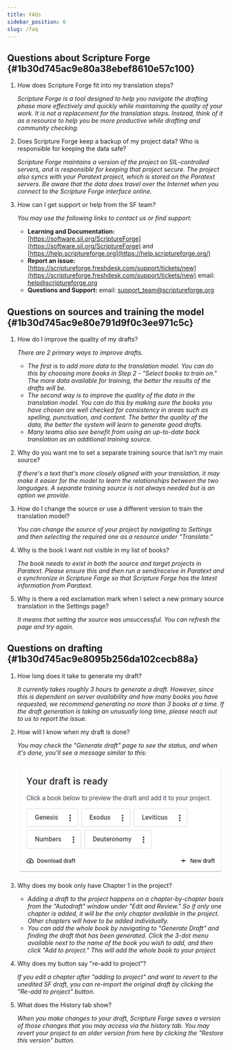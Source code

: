 ```yaml
---
title: FAQs
sidebar_position: 6
slug: /faq
---
```


## Questions about Scripture Forge {#1b30d745ac9e80a38ebef8610e57c100}

1. How does Scripture Forge fit into my translation steps?

   _Scripture Forge is a tool designed to help you navigate the drafting phase more effectively and quickly while maintaining the quality of your work. It is not a replacement for the translation steps. Instead, think of it as a resource to help you be more productive while drafting and community checking._

2. Does Scripture Forge keep a backup of my project data? Who is responsible for keeping the data safe?

   _Scripture Forge maintains a version of the project on SIL-controlled servers, and is responsible for keeping that project secure. The project also syncs with your Paratext project, which is stored on the Paratext servers. Be aware that the data does travel over the Internet when you connect to the Scripture Forge interface online._

3. How can I get support or help from the SF team?

   _You may use the following links to contact us or find support:_

    - **Learning and Documentation:** [https://software.sil.org/ScriptureForge](https://software.sil.org/ScriptureForge) and [https://help.scriptureforge.org](https://help.scriptureforge.org/)
    - **Report an issue:** [https://scriptureforge.freshdesk.com/support/tickets/new](https://scriptureforge.freshdesk.com/support/tickets/new) email: help@scriptureforge.org
    - **Questions and Support:** email: support_team@scriptureforge.org

## Questions on sources and training the model {#1b30d745ac9e80e791d9f0c3ee971c5c}

1. How do I improve the quality of my drafts?

   _There are 2 primary ways to improve drafts._

    - _The first is to add more data to the translation model. You can do this by choosing more books in Step 2 - "Select books to train on." The more data available for training, the better the results of the drafts will be._
    - _The second way is to improve the quality of the data in the translation model. You can do this by making sure the books you have chosen are well checked for consistency in areas such as spelling, punctuation, and content. The better the quality of the data, the better the system will learn to generate good drafts._
    - _Many teams also see benefit from using an up-to-date back translation as an additional training source._

2. Why do you want me to set a separate training source that isn't my main source?

   _If there's a text that's more closely aligned with your translation, it may make it easier for the model to learn the relationships between the two languages. A separate training source is not always needed but is an option we provide._

3. How do I change the source or use a different version to train the translation model?

   _You can change the source of your project by navigating to Settings and then selecting the required one as a resource under "Translate."_

4. Why is the book I want not visible in my list of books?

   _The book needs to exist in both the source and target projects in Paratext. Please ensure this and then run a send/receive in Paratext and a synchronize in Scripture Forge so that Scripture Forge has the latest information from Paratext._

5. Why is there a red exclamation mark when I select a new primary source translation in the Settings page?

   _It means that setting the source was unsuccessful. You can refresh the page and try again._

## Questions on drafting {#1b30d745ac9e8095b256da102cecb88a}

1. How long does it take to generate my draft?

   _It currently takes roughly 3 hours to generate a draft. However, since this is dependent on server availability and how many books you have requested, we recommend generating no more than 3 books at a time. If the draft generation is taking an unusually long time, please reach out to us to report the issue._

2. How will I know when my draft is done?

   _You may check the "Generate draft" page to see the status, and when it's done, you'll see a message similar to this:_

   ![](./267304602.png)

3. Why does my book only have Chapter 1 in the project?
    - _Adding a draft to the project happens on a chapter-by-chapter basis from the "Autodraft" window under "Edit and Review." So if only one chapter is added, it will be the only chapter available in the project. Other chapters will have to be added individually._
    - _You can add the whole book by navigating to "Generate Draft" and finding the draft that has been generated. Click the 3-dot menu available next to the name of the book you wish to add, and then click "Add to project." This will add the whole book to your project._

4. Why does my button say "re-add to project"?

   _If you edit a chapter after "adding to project" and want to revert to the unedited SF draft, you can re-import the original draft by clicking the "Re-add to project" button._

5. What does the History tab show?

   _When you make changes to your draft, Scripture Forge saves a version of those changes that you may access via the history tab. You may revert your project to an older version from here by clicking the "Restore this version" button._

